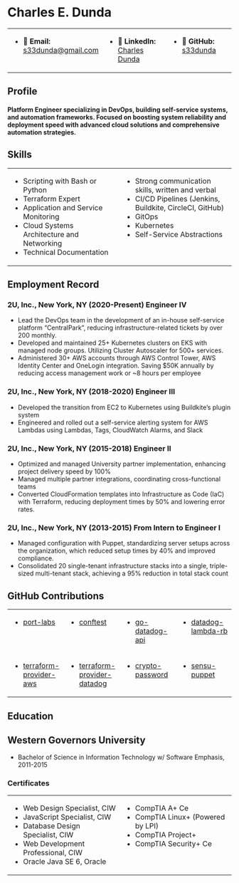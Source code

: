 # Charles E. Dunda  

<table style="width: 100%; border: none; border-collapse: collapse;">
  <tr style="border: none;">
    <td style="width: 33%; border: none; vertical-align: top;">
      <ul>
        <li>📧 <strong>Email:</strong> <a href="mailto:s33dunda@gmail.com">s33dunda@gmail.com</a></li>
      </ul>
    </td>
    <td style="width: 33%; border: none; vertical-align: top;">
      <ul>
        <li>🔗 <strong>LinkedIn:</strong> <a href="https://www.linkedin.com/in/charles-dunda/">Charles Dunda</a></li>
      </ul>
    </td>
    <td style="width: 33%; border: none; vertical-align: top;">
      <ul>
        <li>🐙 <strong>GitHub:</strong> <a href="https://github.com/s33dunda">s33dunda</a></li>
      </ul>
    </td>
  </tr>
</table>



## Profile

#### Platform Engineer specializing in DevOps, building self-service systems, and automation frameworks. Focused on boosting system reliability and deployment speed with advanced cloud solutions and comprehensive automation strategies.


## Skills

<table style="width: 100%; border: none; border-collapse: collapse;">
  <tr style="border: none;">
    <td style="width: 50%; border: none; vertical-align: top;">
      <ul>
        <li>Scripting with Bash or Python</li>
        <li>Terraform Expert</li>
        <li>Application and Service Monitoring</li>
        <li>Cloud Systems Architecture and Networking</li>
        <li>Technical Documentation</li>
      </ul>
    </td>
    <td style="width: 50%; border: none; vertical-align: top;">
      <ul>
        <li>Strong communication skills, written and verbal</li>
        <li>CI/CD Pipelines (Jenkins, Buildkite, CircleCI, GitHub)</li>
        <li>GitOps</li>
        <li>Kubernetes</li>
        <li>Self-Service Abstractions</li>
      </ul>
    </td>
  </tr>
</table>

## Employment Record
    
    
### 2U, Inc., New York, NY (2020-Present) Engineer IV

- Lead the DevOps team in the development of an in-house self-service platform “CentralPark”, reducing infrastructure-related tickets by over 200 monthly.
- Developed and maintained 25+ Kubernetes clusters on EKS with managed node groups. Utilizing Cluster Autoscaler for 500+ services.
- Administered 30+ AWS accounts through AWS Control Tower, AWS Identity Center and OneLogin integration. Saving $50K annually by reducing access management work or ~8 hours per employee

### 2U, Inc., New York, NY (2018-2020) Engineer III

- Developed the transition from EC2 to Kubernetes using Buildkite’s plugin system
- Engineered and rolled out a self-service alerting system for AWS Lambdas using Lambdas, Tags, CloudWatch Alarms, and Slack

### 2U, Inc., New York, NY (2015-2018) Engineer II

- Optimized and managed University partner implementation, enhancing project delivery speed by 100%
- Managed multiple partner integrations, coordinating cross-functional teams
- Converted CloudFormation templates into Infrastructure as Code (IaC) with Terraform, reducing deployment times by 50% and lowering error
rates.

### 2U, Inc., New York, NY (2013-2015) From Intern to Engineer I

- Managed configuration with Puppet, standardizing server setups across the organization, which reduced setup times by 40% and improved compliance.
- Consolidated 20 single-tenant infrastructure stacks into a single, triple-sized multi-tenant stack, achieving a 95% reduction in total stack count

## GitHub Contributions
    
<table style="width: 100%; border: none; border-collapse: collapse;">
  <tr style="border: none;">
    <td style="width: 25%; border: none; vertical-align: top;">
      <ul>
        <li><a href="https://github.com/port-labs/port-aws-exporter/pull/20">port-labs</a></li>
      </ul>
    </td>
    <td style="width: 25%; border: none; vertical-align: top;">
      <ul>
        <li><a href="https://github.com/open-policy-agent/conftest/pull/787">conftest</a></li>
      </ul>
    </td>
    <td style="width: 25%; border: none; vertical-align: top;">
      <ul>
        <li><a href="https://github.com/zorkian/go-datadog-api/pull/289">go-datadog-api</a></li>
      </ul>
    </td>
    <td style="width: 25%; border: none; vertical-align: top;">
      <ul>
        <li><a href="https://github.com/DataDog/datadog-lambda-rb/issues/40">datadog-lambda-rb</a></li>
      </ul>
    </td>
  </tr>
  <tr style="border: none;">
    <td style="width: 25%; border: none; vertical-align: top;">
      <ul>
        <li><a href="https://github.com/hashicorp/terraform-provider-aws/pull/12599">terraform-provider-aws</a></li>
      </ul>
    </td>
    <td style="width: 25%; border: none; vertical-align: top;">
      <ul>
        <li><a href="https://github.com/DataDog/terraform-provider-datadog/pull/428">terraform-provider-datadog</a></li>
      </ul>
    </td>
    <td style="width: 25%; border: none; vertical-align: top;">
      <ul>
        <li><a href="https://github.com/weavejester/crypto-password/pull/7">crypto-password</a></li>
      </ul>
    </td>
    <td style="width: 25%; border: none; vertical-align: top;">
      <ul>
        <li><a href="https://github.com/sensu/sensu-puppet/issues/342">sensu-puppet</a></li>
      </ul>
    </td>
  </tr>
</table>
    
## Education
    
## Western Governors University
 - Bachelor of Science in Information Technology w/ Software Emphasis, 2011-2015
    
### Certificates

<table style="width: 100%; border: none; border-collapse: collapse;">
  <tr style="border: none;">
    <td style="width: 50%; border: none; vertical-align: top;">
      <ul>
        <li>Web Design Specialist, CIW</li>
        <li>JavaScript Specialist, CIW</li>
        <li>Database Design Specialist, CIW</li>
        <li>Web Development Professional, CIW</li>
        <li>Oracle Java SE 6, Oracle</li>
      </ul>
    </td>
    <td style="width: 50%; border: none; vertical-align: top;">
      <ul>
        <li>CompTIA A+ Ce</li>
        <li>CompTIA Linux+ (Powered by LPI)</li>
        <li>CompTIA Project+</li>
        <li>CompTIA Security+ Ce</li>
      </ul>
    </td>
  </tr>
</table>

